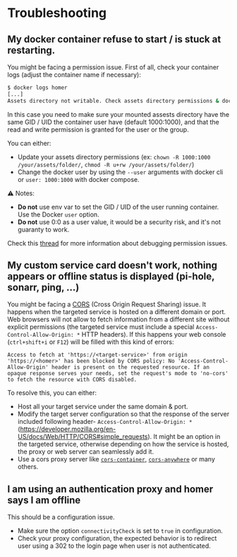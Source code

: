 # Troubleshooting

## My docker container refuse to start / is stuck at restarting.

You might be facing a permission issue. First of all, check your container logs (adjust the container name if necessary): 

```sh
$ docker logs homer
[...]
Assets directory not writable. Check assets directory permissions & docker user or skip default assets install by setting the INIT_ASSETS env var to 0
```

In this case you need to make sure your mounted assests directory have the same GID / UID the container user have (default 1000:1000), and that the read and write permission is granted for the user or the group.

You can either: 
- Update your assets directory permissions (ex: `chown -R 1000:1000 /your/assets/folder/`, `chmod -R u+rw /your/assets/folder/`)
- Change the docker user by using the `--user` arguments with docker cli or `user: 1000:1000` with docker compose.

⚠️ Notes: 

- **Do not** use env var to set the GID / UID of the user running container. Use the Docker `user` option.
- **Do not** use 0:0 as a user value, it would be a security risk, and it's not guaranty to work.

Check this [thread](https://github.com/bastienwirtz/homer/issues/459) for more information about debugging
permission issues.

## My custom service card doesn't work, nothing appears or offline status is displayed (pi-hole, sonarr, ping, ...)

You might be facing a [CORS](https://developer.mozilla.org/en-US/docs/Web/HTTP/CORS) (Cross Origin Request Sharing) issue.
It happens when the targeted service is hosted on a different domain or port.
Web browsers will not allow to fetch information from a different site without explicit permissions (the targeted service
must include a special `Access-Control-Allow-Origin: *` HTTP headers).
If this happens your web console (`ctrl+shift+i` or `F12`) will be filled with this kind of errors:

```text
Access to fetch at 'https://<target-service>' from origin 'https://<homer>' has been blocked by CORS policy: No 'Access-Control-Allow-Origin' header is present on the requested resource. If an opaque response serves your needs, set the request's mode to 'no-cors' to fetch the resource with CORS disabled.
```

To resolve this, you can either:

* Host all your target service under the same domain & port.
* Modify the target server configuration so that the response of the server included following header- `Access-Control-Allow-Origin: *` (<https://developer.mozilla.org/en-US/docs/Web/HTTP/CORS#simple_requests>). It might be an option in the targeted service, otherwise depending on how the service is hosted, the proxy or web server can seamlessly add it.
* Use a cors proxy server like [`cors-container`](https://github.com/imjacobclark/cors-container), [`cors-anywhere`](https://github.com/Rob--W/cors-anywhere) or many others.

## I am using an authentication proxy and homer says I am offline

This should be a configuration issue.
* Make sure the option `connectivityCheck` is set to `true` in configuration.
* Check your proxy configuration, the expected behavior is to redirect user using a 302 to the login page when user is not authenticated.
